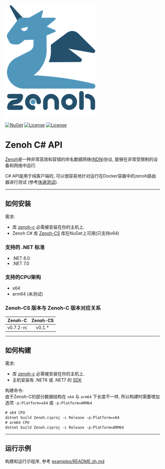 ![zenoh banner](./zenoh-dragon.png)

[![NuGet](https://img.shields.io/nuget/v/Zenoh-CS?color=blue)](https://www.nuget.org/packages/Zenoh-CS/)
[![License](https://img.shields.io/badge/License-EPL%202.0-blue)](https://choosealicense.com/licenses/epl-2.0/)
[![License](https://img.shields.io/badge/License-Apache%202.0-blue.svg)](https://opensource.org/licenses/Apache-2.0)

# Zenoh C# API

[Zenoh](http://zenoh.io)是一种非常高效和容错的命名数据网络([NDN](http://named-data.net))协议, 能够在非常受限制的设备和网络中运行.

C# API是用于纯客户端的, 可以很容易地针对运行在Docker容器中的zenoh路由器进行测试 (参考[快速测试](https://zenoh.io/docs/getting-started/quick-test/)).

-------------------------------
## 如何安装

需求:
- 库 [zenoh-c](https://github.com/eclipse-zenoh/zenoh-c) 必需被安装在你的主机上.
- Zenoh C# 库 [Zenoh-CS](https://www.nuget.org/packages/Zenoh-CS/) 库在NuGet上可用(只支持x64)

### 支持的 .NET 标准 
- .NET 6.0
- .NET 7.0

### 支持的CPU架构
- x64
- arm64 (未测试)

### Zenoh-CS 版本与 Zenoh-C 版本对应关系
|  Zenoh-C  | Zenoh-CS |
|:---------:|:--------:|
| v0.7.2-rc |  v0.1.*  |


-------------------------------
## 如何构建 

需求:
- 库 [zenoh-c](https://github.com/eclipse-zenoh/zenoh-c) 必需被安装在你的主机上.
- 主机安装有 .NET6 或 .NET7 的 [SDK](https://dotnet.microsoft.com/zh-cn/download/dotnet)

构建命令:   
由于Zenoh-C的部分数据结构在 `x64` 与 `arm64` 下长度不一样, 所以构建时需要增加选项 `-p:Platform=x64` 或 `-p:Platform=ARM64`
```shell
# x64 CPU
dotnet build Zenoh.csproj -c Release -p:Platform=x64
# arm64 CPU
dotnet build Zenoh.csproj -c Release -p:Platform=ARM64
```


-------------------------------
## 运行示例

构建和运行示程序, 参考  [examples/README.zh.md](https://github.com/sanri/zenoh-csharp/blob/master/examples/README.zh.md)

